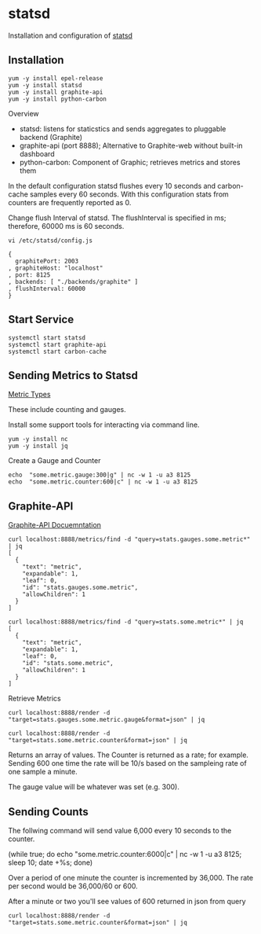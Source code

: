 # statsd

Installation and configuration of [statsd](https://github.com/etsy/statsd/)

## Installation

```
yum -y install epel-release
yum -y install statsd
yum -y install graphite-api
yum -y install python-carbon
```

Overview
- statsd: listens for staticstics and sends aggregates to pluggable backend (Graphite)
- graphite-api (port 8888); Alternative to Graphite-web without built-in dashboard
- python-carbon: Component of Graphic; retrieves metrics and stores them

In the default configuration statsd flushes every 10 seconds and carbon-cache samples every 60 seconds. With this configuration stats from counters are frequently reported as 0.  

Change flush Interval of statsd.  The flushInterval is specified in ms; therefore, 60000 ms is 60 seconds.

```
vi /etc/statsd/config.js

{
  graphitePort: 2003
, graphiteHost: "localhost"
, port: 8125
, backends: [ "./backends/graphite" ]
, flushInterval: 60000
}

```

## Start Service



```
systemctl start statsd
systemctl start graphite-api
systemctl start carbon-cache
```



## Sending Metrics to Statsd

[Metric Types](https://github.com/etsy/statsd/blob/master/docs/metric_types.md)

These include counting and gauges.

Install some support tools for interacting via command line.
```
yum -y install nc
yum -y install jq
```

Create a Gauge and Counter

```
echo  "some.metric.gauge:300|g" | nc -w 1 -u a3 8125
echo  "some.metric.counter:600|c" | nc -w 1 -u a3 8125
```



## Graphite-API

[Graphite-API Docuemntation](http://graphite-api.readthedocs.io/en/latest/api.html)

```
curl localhost:8888/metrics/find -d "query=stats.gauges.some.metric*" | jq
[
  {
    "text": "metric",
    "expandable": 1,
    "leaf": 0,
    "id": "stats.gauges.some.metric",
    "allowChildren": 1
  }
]

curl localhost:8888/metrics/find -d "query=stats.some.metric*" | jq
[
  {
    "text": "metric",
    "expandable": 1,
    "leaf": 0,
    "id": "stats.some.metric",
    "allowChildren": 1
  }
]
```

Retrieve Metrics
```
curl localhost:8888/render -d "target=stats.gauges.some.metric.gauge&format=json" | jq

curl localhost:8888/render -d "target=stats.some.metric.counter&format=json" | jq
```

Returns an array of values.  The Counter is returned as a rate; for example.  Sending 600 one time the rate will be 10/s based on the sampleing rate of one sample a minute.

The gauge value will be whatever was set (e.g. 300).

## Sending Counts 

The follwing command will send value 6,000 every 10 seconds to the counter.   

(while true; do echo  "some.metric.counter:6000|c" | nc -w 1 -u a3 8125; sleep 10; date +%s; done)

Over a period of one minute the counter is incremented by 36,000.  The rate per second would be 36,000/60 or 600.

After a minute or two you'll see values of 600 returned in json from query
```
curl localhost:8888/render -d "target=stats.some.metric.counter&format=json" | jq
```



